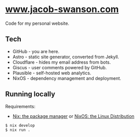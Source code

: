 # www.jacob-swanson.com

Code for my personal website.

## Tech

* GitHub - you are here.
* Astro - static site generator, converted from Jekyll.
* Cloudflare - hides my email address from bots.
* Giscus - user comments powered by GitHub.
* Plausible - self-hosted web analytics.
* NixOS - dependency management and deployment.

## Running locally

Requirements:
* [Nix: the package manager](https://github.com/DeterminateSystems/nix-installer) or [NixOS: the Linux Distribution](https://nixos.org/)

```bash
$ nix develop
$ nix run .
```
